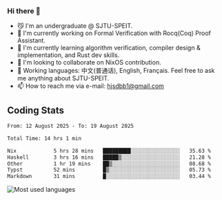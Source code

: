 ### Hi there 👋

<!--
**definfo/definfo** is a ✨ _special_ ✨ repository because its `README.md` (this file) appears on your GitHub profile.

Here are some ideas to get you started:

- 🔭 I’m currently working on ...
- 🌱 I’m currently learning ...
- 👯 I’m looking to collaborate on ...
- 🤔 I’m looking for help with ...
- 💬 Ask me about ...
- 📫 How to reach me: ...
- 😄 Pronouns: ...
- ⚡ Fun fact: ...
-->

- 😼 I'm an undergraduate @ SJTU-SPEIT.
- 🔭 I'm currently working on Formal Verification with Rocq(Coq) Proof Assistant.
- 🌱 I'm currently learning algorithm verification, compiler design & implementation, and Rust dev skills.
- 👯 I'm looking to collaborate on NixOS contribution.
- 💬 Working languages: 中文(普通话), English, Français. Feel free to ask me anything about SJTU-SPEIT.
- 📫 How to reach me via e-mail: hjsdbb1@gmail.com

## Coding Stats

<!--START_SECTION:waka-->

```txt
From: 12 August 2025 - To: 19 August 2025

Total Time: 14 hrs 1 min

Nix            5 hrs 28 mins   █████████░░░░░░░░░░░░░░░░   35.63 %
Haskell        3 hrs 16 mins   █████▒░░░░░░░░░░░░░░░░░░░   21.28 %
Other          1 hr 19 mins    ██▒░░░░░░░░░░░░░░░░░░░░░░   08.68 %
Typst          52 mins         █▒░░░░░░░░░░░░░░░░░░░░░░░   05.73 %
Markdown       31 mins         █░░░░░░░░░░░░░░░░░░░░░░░░   03.44 %
```

<!--END_SECTION:waka-->

![Most used languages](https://github-readme-stats.vercel.app/api/top-langs/?username=definfo&layout=donut&theme=dracula&exclude_repo=xv6-labs-2023)
